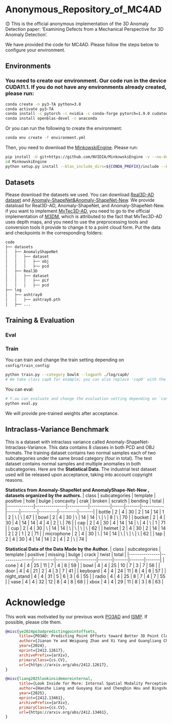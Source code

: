 # Anonymous_Repository_of_MC4AD
😊 This is the official anonymous implementation of the 3D Anomaly Detection paper: ‘Examining Defects from a Mechanical Perspective for 3D Anomaly Detection’.

We have provided the code for MC4AD. Please follow the steps below to configure your environment.
## Environments
### You need to create our environment. Our code run in the device CUDA11.1. If you do not have any environments already created, please run:
```bash
conda create -n py3-TA python=3.8
conda activate py3-TA
conda install -c pytorch -c nvidia -c conda-forge pytorch=1.9.0 cudatoolkit=11.1 torchvision
conda install openblas-devel -c anaconda
```
Or you can run the following to create the environment:
```bash
conda env create -f environment.yml
```
Then, you need to download the [MinkowskiEngine](https://github.com/NVIDIA/MinkowskiEngine). Please run:
```bash
pip install -U git+https://github.com/NVIDIA/MinkowskiEngine -v --no-deps --install-option="--blas_include_dirs=${CONDA_PREFIX}/include" --install-option="--blas=openblas"
cd MinkowskiEngine
python setup.py install --blas_include_dirs=${CONDA_PREFIX}/include --blas=openblas
```
## Datasets
Please download the datasets we used. You can download [Real3D-AD dataset](https://github.com/M-3LAB/Real3D-AD?tab=readme-ov-file) and [Anomaly-ShapeNet&Anomaly-ShapeNet-New](https://github.com/Chopper-233/Anomaly-ShapeNet). We provide dataload for Real3D-AD, Anomaly-ShapeNet, and Anomaly-ShapeNet-New. if you want to implement [MvTec3D-AD](https://www.mvtec.com/company/research/datasets/mvtec-3d-ad), you need to go to the official implementation of [M3DM](https://github.com/nomewang/M3DM/blob/main/m3dm_runner.py), which is attributed to the fact that MvTec3D-AD uses depth maps, and you need to use the preprocessing tools and conversion tools it provide to change it to a point cloud form. Put the data and checkpoints in the corresponding folders:
```bash
code
├── datasets
│   ├── AnomalyShapeNet
│   │   ├── dataset
│   │   │   ├── obj
│   │   │   ├── pcd
│   ├── Real3D
│   │   ├── dataset
│   │   │   ├── pLY
│   │   │   ├── pcd
├── log
│   ├── ashtray0
│   │   ├── ashtray0.pth
│   ├── ...
```
## Training & Evaluation
### Eval
### Train
You can train and change the train setting depending on ```config/train_config```:
```bash
python train.py --category bowl4 --logpath ./log/cap0/
# We take class cap0 for example; you can also replace 'cap0' with the class you want.
```
You can eval:
```bash
# Y.ou can evaluate and change the evaluation setting depending on `config/eval_config`.
python eval.py
```
We will provide pre-trained weights after acceptance.

## Intraclass-Variance Benchmark
This is a dataset with intraclass variance called Anomaly-ShapeNet-Intraclass-Variance. This data contains 8 classes in both PCD and OBJ formats. The training dataset contains two normal samples each of two subcategories under the same broad category (four in total). The test dataset contains normal samples and multiple anomalies in both subcategories. Here are the **Statistical Data.**
The industrial test dataset used will be released upon acceptance, taking into account copyright reasons.

**Statistics from Anomaly-ShapeNet and AnomalyShape-Net-New , datasets organized by the authors.**
| class       | subcategories | template | positive | hole | bulge | concavity | crak | broken | scratch | bending | total |
|-------------|---------------|----------|----------|------|-------|-----------|------|--------|---------|---------|-------|
| bottle      | 2             | 4        | 30       | 2    | 14    | 14        | 1    | 2      | \       | \       | 67    |
| bowl        | 2             | 4        | 30       | \    | 14    | 14        | \    | \      | 8       | \       | 70    |
| bucket      | 2             | 4        | 30       | 4    | 14    | 14        | 4    | 4      | 2       | \       | 76    |
| cap         | 2             | 4        | 30       | 4    | 14    | 14        | \    | 4      | \       | 1       | 71    |
| cup         | 2             | 4        | 30       | \    | 14    | 14        | \    | \      | \       | \       | 62    |
| helmet      | 2             | 4        | 30       | 2    | 14    | 14        | 2    | 2      | 1       | 2       | 71    |
| microphone  | 2             | 4        | 30       | \    | 14    | 14        | \    | \      | \       | \       | 62    |
| tap         | 2             | 4        | 30       | 4    | 14    | 14        | 2    | 4      | 2       | \       | 74    |

**Statistical Data of the Data Made by the Author.**
| class         | subcategories | template | positive | missing | bulge | crack | twist | total |
|---------------|---------------|----------|----------|---------|-------|-------|-------|-------|
| cone          | 4             | 4        | 25       | 11      | 7     | 4     | 8     | 59    |
| bowl          | 4             | 4        | 25       | 10      | 7     | 3     | 7     | 56    |
| door          | 4             | 4        | 21       | 2       | 4     | 3     | 7     | 41    |
| keyboard      | 4             | 4        | 24       | 11      | 8     | 4     | 6     | 57    |
| night_stand   | 4             | 4        | 31       | 5       | 6     | 3     | 6     | 55    |
| radio         | 4             | 4        | 25       | 8       | 7     | 4     | 7     | 55    |
| vase          | 4             | 4        | 32       | 12      | 8     | 4     | 8     | 68    |
| xbox          | 4             | 4        | 29       | 11      | 8     | 3     | 8     | 63    |

# Acknowledge
This work was motivated by our previous work [PO3AD](https://arxiv.org/abs/2412.12617) and [ISMP](https://arxiv.org/abs/2412.13461). If possible, please cite them.
```bibtex
@misc{ye2024po3adpredictingpointoffsets,
      title={PO3AD: Predicting Point Offsets toward Better 3D Point Cloud Anomaly Detection}, 
      author={Jianan Ye and Weiguang Zhao and Xi Yang and Guangliang Cheng and Kaizhu Huang},
      year={2024},
      eprint={2412.12617},
      archivePrefix={arXiv},
      primaryClass={cs.CV},
      url={https://arxiv.org/abs/2412.12617}, 
}

@misc{liang2025lookinsidemoreinternal,
      title={Look Inside for More: Internal Spatial Modality Perception for 3D Anomaly Detection}, 
      author={Hanzhe Liang and Guoyang Xie and Chengbin Hou and Bingshu Wang and Can Gao and Jinbao Wang},
      year={2025},
      eprint={2412.13461},
      archivePrefix={arXiv},
      primaryClass={cs.CV},
      url={https://arxiv.org/abs/2412.13461}, 
}
```
